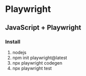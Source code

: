 # Playwright

## JavaScript + Playwright

### Install

1. nodejs
2. npm init playwright@latest
3. npx playwright codegen
4. npx playwright test 
